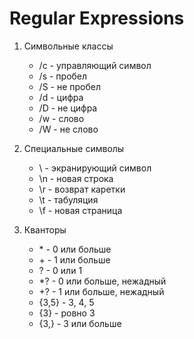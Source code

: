# Regular Expressions
1. Символьные классы  
   -    /c - управляющий символ  
   -    /s - пробел  
   -    /S - не пробел  
   -    /d - цифра  
   -    /D - не цифра
   - /w - слово
   - /W - не слово
   
2. Специальные символы
    - \ - экранирующий символ
    - \n - новая строка
    - \r - возврат каретки
    - \t - табуляция
    - \f - новая страница
   
3. Кванторы
    - \* - 0 или больше
    - \+ - 1 или больше 
    - ? - 0 или 1
    - *? - 0 или больше, нежадный
    - +? - 1 или больше, нежадный
    - {3,5} - 3, 4, 5
    - {3} - ровно 3
    - {3,} - 3 или больше
